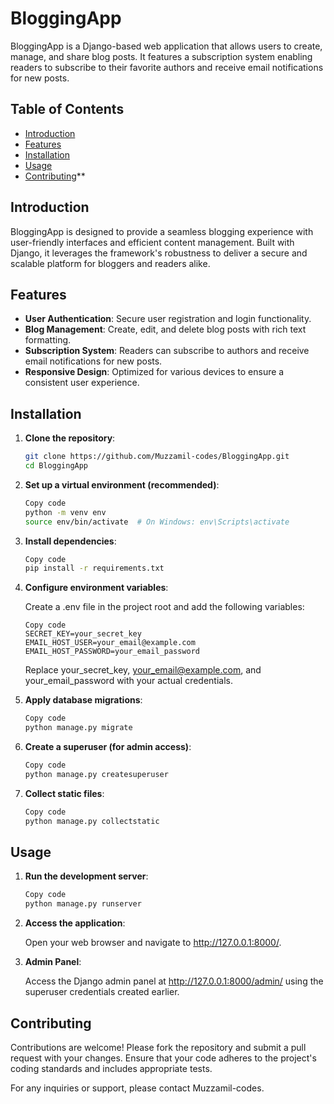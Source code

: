 # BloggingApp

BloggingApp is a Django-based web application that allows users to create, manage, and share blog posts. It features a subscription system enabling readers to subscribe to their favorite authors and receive email notifications for new posts.

## Table of Contents

- [Introduction](#introduction)
- [Features](#features)
- [Installation](#installation)
- [Usage](#usage)
- [Contributing](#contributing)**

## Introduction

BloggingApp is designed to provide a seamless blogging experience with user-friendly interfaces and efficient content management. Built with Django, it leverages the framework's robustness to deliver a secure and scalable platform for bloggers and readers alike.

## Features

- **User Authentication**: Secure user registration and login functionality.
- **Blog Management**: Create, edit, and delete blog posts with rich text formatting.
- **Subscription System**: Readers can subscribe to authors and receive email notifications for new posts.
- **Responsive Design**: Optimized for various devices to ensure a consistent user experience.

## Installation

1. **Clone the repository**:

   ```bash
   git clone https://github.com/Muzzamil-codes/BloggingApp.git
   cd BloggingApp
   ```

2. **Set up a virtual environment (recommended)**:

    ```bash
    Copy code
    python -m venv env
    source env/bin/activate  # On Windows: env\Scripts\activate
    ```

3. **Install dependencies**:

    ```bash
    Copy code
    pip install -r requirements.txt
    ```

4. **Configure environment variables**:

    Create a .env file in the project root and add the following variables:

    ```env
    Copy code
    SECRET_KEY=your_secret_key
    EMAIL_HOST_USER=your_email@example.com
    EMAIL_HOST_PASSWORD=your_email_password
    ```
    Replace your_secret_key, your_email@example.com, and your_email_password with your actual credentials.

5. **Apply database migrations**:

    ```bash
    Copy code
    python manage.py migrate
    ```

6. **Create a superuser (for admin access)**:

    ```bash
    Copy code
    python manage.py createsuperuser
    ```

7. **Collect static files**:

    ```bash
    Copy code
    python manage.py collectstatic
    ```

## Usage

1. **Run the development server**:

    ```bash
    Copy code
    python manage.py runserver
    ```

2. **Access the application**:

    Open your web browser and navigate to http://127.0.0.1:8000/.

3. **Admin Panel**:

    Access the Django admin panel at http://127.0.0.1:8000/admin/ using the superuser credentials created earlier.

## Contributing

Contributions are welcome! Please fork the repository and submit a pull request with your changes. Ensure that your code adheres to the project's coding standards and includes appropriate tests.


For any inquiries or support, please contact Muzzamil-codes.


